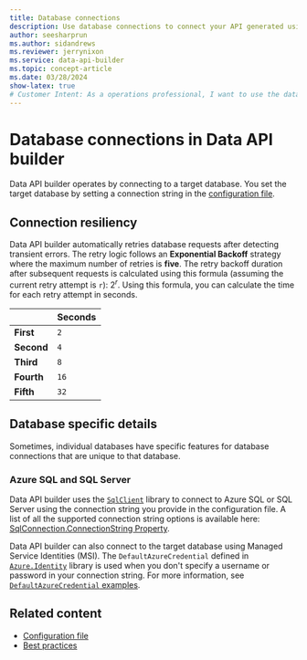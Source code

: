 ```yaml
---
title: Database connections
description: Use database connections to connect your API generated using the Data API builder with your target database.
author: seesharprun
ms.author: sidandrews
ms.reviewer: jerrynixon
ms.service: data-api-builder
ms.topic: concept-article
ms.date: 03/28/2024
show-latex: true
# Customer Intent: As a operations professional, I want to use the database connections feature, so I can ensure that my API connects to the right database using the credentials I prefer.
---
```


# Database connections in Data API builder

Data API builder operates by connecting to a target database. You set the target database by setting a connection string in the [configuration file](reference-configuration.md#connection-string).

## Connection resiliency

Data API builder automatically retries database requests after detecting transient errors. The retry logic follows an **Exponential Backoff** strategy where the maximum number of retries is **five**. The retry backoff duration after subsequent requests is calculated using this formula (assuming the current retry attempt is `r`): $2^r$. Using this formula, you can calculate the time for each retry attempt in seconds.

| | Seconds |
| :-- | :-- |
| **First** | `2` |
| **Second** | `4` |
| **Third** | `8` |
| **Fourth** | `16` |
| **Fifth** | `32` |

## Database specific details

Sometimes, individual databases have specific features for database connections that are unique to that database.

### Azure SQL and SQL Server

Data API builder uses the [`SqlClient`](https://www.nuget.org/packages/Microsoft.Data.SqlClient) library to connect to Azure SQL or SQL Server using the connection string you provide in the configuration file. A list of all the supported connection string options is available here: [SqlConnection.ConnectionString Property](/dotnet/api/system.data.sqlclient.sqlconnection.connectionstring).

Data API builder can also connect to the target database using Managed Service Identities (MSI). The `DefaultAzureCredential` defined in [`Azure.Identity`](https://www.nuget.org/packages/Azure.Identity) library is used when you don't specify a username or password in your connection string. For more information, see [`DefaultAzureCredential` examples](/dotnet/api/azure.identity.defaultazurecredential#examples).

## Related content

- [Configuration file](reference-configuration.md)
- [Best practices](best-practices.md)
